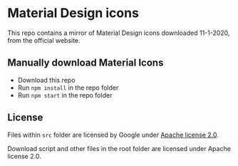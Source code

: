 # Material Design icons

This repo contains a mirror of Material Design icons downloaded 11-1-2020, from the official website.

## Manually download Material Icons

- Download this repo
- Run `npm install` in the repo folder
- Run `npm start` in the repo folder

## License

Files within `src` folder are licensed by Google under [Apache license 2.0](https://material.io/resources/icons/).

Download script and other files in the root folder are licensed under Apache license 2.0.
